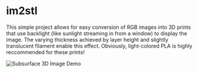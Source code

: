 # im2stl

This simple project allows for easy conversion of RGB images into 3D prints that use backlight (like sunlight streaming in from a window) to display the image. The varying thickness achieved by layer height and slightly translucent filament enable this effect. Obviously, light-colored PLA is highly reccommended for these prints!

![Subsurface 3D Image Demo](https://github.com/edgrant3/im2stl/blob/main/Demo.gif)
